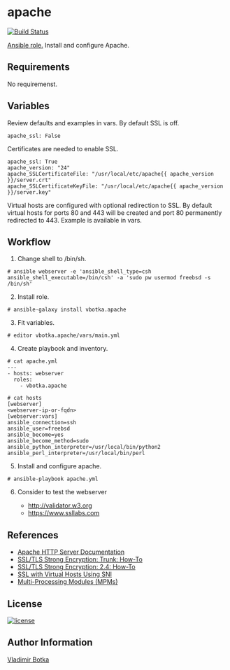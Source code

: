 apache
==================

[![Build Status](https://travis-ci.org/vbotka/ansible-apache.svg?branch=master)](https://travis-ci.org/vbotka/ansible-apache)

[Ansible role.](https://galaxy.ansible.com/vbotka/apache/) Install and configure Apache.


Requirements
------------

No requiremenst.


Variables
---------

Review defaults and examples in vars. By default SSL is off.

```
apache_ssl: False
```

Certificates are needed to enable SSL.

```
apache_ssl: True
apache_version: "24"
apache_SSLCertificateFile: "/usr/local/etc/apache{{ apache_version }}/server.crt"
apache_SSLCertificateKeyFile: "/usr/local/etc/apache{{ apache_version }}/server.key"
```

Virtual hosts are configured with optional redirection to SSL. By
default virtual hosts for ports 80 and 443 will be created and port 80
permanently redirected to 443. Example is available in vars.


Workflow
--------

1) Change shell to /bin/sh.

```
# ansible webserver -e 'ansible_shell_type=csh ansible_shell_executable=/bin/csh' -a 'sudo pw usermod freebsd -s /bin/sh'
```

2) Install role.

```
# ansible-galaxy install vbotka.apache
```

3) Fit variables.

```
# editor vbotka.apache/vars/main.yml
```

4) Create playbook and inventory.

```
# cat apache.yml
---
- hosts: webserver
  roles:
    - vbotka.apache
```

```
# cat hosts
[webserver]
<webserver-ip-or-fqdn>
[webserver:vars]
ansible_connection=ssh
ansible_user=freebsd
ansible_become=yes
ansible_become_method=sudo
ansible_python_interpreter=/usr/local/bin/python2
ansible_perl_interpreter=/usr/local/bin/perl
```

5) Install and configure apache.

```
# ansible-playbook apache.yml
```

6) Consider to test the webserver

   - http://validator.w3.org
   - https://www.ssllabs.com
		

References
----------

- [Apache HTTP Server Documentation](https://httpd.apache.org/docs/)
- [SSL/TLS Strong Encryption: Trunk: How-To](https://httpd.apache.org/docs/trunk/ssl/ssl_howto.html)
- [SSL/TLS Strong Encryption: 2.4: How-To](https://httpd.apache.org/docs/2.4/ssl/ssl_howto.html)
- [SSL with Virtual Hosts Using SNI](https://wiki.apache.org/httpd/NameBasedSSLVHostsWithSNI)
- [Multi-Processing Modules (MPMs)](https://httpd.apache.org/docs/2.4/mpm.html)

License
-------

[![license](https://img.shields.io/badge/license-BSD-red.svg)](https://www.freebsd.org/doc/en/articles/bsdl-gpl/article.html)


Author Information
------------------

[Vladimir Botka](https://botka.link)
